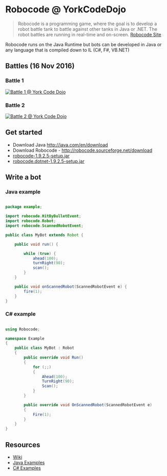 # Robocode @ YorkCodeDojo

> Robocode is a programming game, where the goal is to develop a robot battle tank to battle against other tanks in Java or .NET. The robot battles are running in real-time and on-screen.
[Robocode Site](http://robocode.sourceforge.net/)

Robocode runs on the Java Runtime but bots can be developed in Java or any language that is compiled down to IL (C#, F#, VB.NET)

## Battles (16 Nov 2016)
### Battle 1
[![Battle 1 @ York Code Dojo](https://j.gifs.com/y8M8q7.gif)](http://www.youtube.com/watch?v=9uB_Wre59AU)

### Battle 2
[![Battle 2 @ York Code Dojo](https://j.gifs.com/GZgZ17.gif)](http://www.youtube.com/watch?v=57KyW8f_Vzk)

## Get started
- Download Java http://java.com/en/download
- Download Robocode - http://robocode.sourceforge.net/download
 - [robocode-1.9.2.5-setup.jar](https://sourceforge.net/projects/robocode/files/robocode/1.9.2.5/robocode-1.9.2.5-setup.jar/download)
 - [robocode.dotnet-1.9.2.5-setup.jar](https://sourceforge.net/projects/robocode/files/robocode/1.9.2.5/robocode.dotnet-1.9.2.5-setup.jar/download)

## Write a bot

### Java example

```java

package example;

import robocode.HitByBulletEvent;
import robocode.Robot;
import robocode.ScannedRobotEvent;

public class MyBot extends Robot {

    public void run() {

        while (true) {
            ahead(100);
            turnRight(90);
            scan();
        }
    }

    public void onScannedRobot(ScannedRobotEvent e) {
        fire(1);
    }
}   

```

### C# example

```csharp

using Robocode;

namespace Example
{
    public class MyBot : Robot
    {
        public override void Run()
        {
            for (;;)
            {
                Ahead(100);
                TurnRight(90);
                Scan();
            }
        }

        public override void OnScannedRobot(ScannedRobotEvent e)
        {
            Fire(1);
        }
    }
}

```

## Resources
- [Wiki](http://robowiki.net/)
- [Java Examples](https://github.com/robo-code/robocode/blob/master/robocode.samples/src/main/java/sample/)
- [C# Examples](https://github.com/robo-code/robocode/blob/master/plugins/dotnet/robocode.dotnet.samples/src/SampleCs)

 
